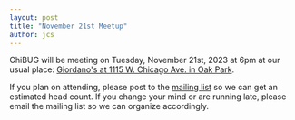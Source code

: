 ```yaml
---
layout: post
title: "November 21st Meetup"
author: jcs
---
```


ChiBUG will be meeting on
Tuesday, November 21st, 2023
at
6pm
at
our usual place:
[Giordano's at 1115 W. Chicago Ave. in Oak Park](https://www.google.com/maps/dir//Giordano's,+1115+Chicago+Ave,+Oak+Park,+IL+60302).

If you plan on attending, please post to the
[mailing list]()
so we can get an estimated head count.
If you change your mind or are running late, please email the mailing list so
we can organize accordingly.
